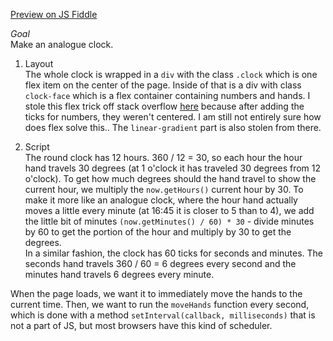[Preview on JS Fiddle](https://jsfiddle.net/helaa/7xd4jenw/1/show)

*Goal*<br>
Make an analogue clock.

1. Layout<br>
The whole clock is wrapped in a `div` with the class `.clock` which is one flex item on the center of the page. Inside of that is a div with class `clock-face` which is a flex container containing numbers and hands. I stole this flex trick off stack overflow [here](https://stackoverflow.com/questions/50613485/making-a-clock-in-javascript-using-divs-only) because after adding the ticks for numbers, they weren't centered. I am still not entirely sure how does flex solve this.. The  `linear-gradient` part is also stolen from there.

2. Script<br>
The round clock has 12 hours. 360 / 12 = 30, so each hour the hour hand travels 30 degrees (at 1 o'clock it has traveled 30 degrees from 12 o'clock). To get how much degrees should the hand travel to show the current hour, we multiply the `now.getHours()` current hour by 30. To make it more like an analogue clock, where the hour hand actually moves a little every minute (at 16:45 it is closer to 5 than to 4), we add the little bit of minutes `(now.getMinutes() / 60) * 30` - divide minutes by 60 to get the portion of the hour and multiply by 30 to get the degrees.<br>
In a similar fashion, the clock has 60 ticks for seconds and minutes. The seconds hand travels 360 / 60 = 6 degrees every second and the minutes hand travels 6 degrees every minute. <br>

When the page loads, we want it to immediately move the hands to the current time. Then, we want to run the `moveHands` function every second, which is done with a method `setInterval(callback, milliseconds)` that is not a part of JS, but most browsers have this kind of scheduler.
